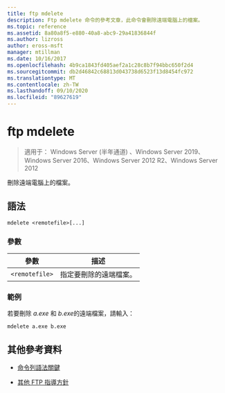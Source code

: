```yaml
---
title: ftp mdelete
description: Ftp mdelete 命令的參考文章，此命令會刪除遠端電腦上的檔案。
ms.topic: reference
ms.assetid: 8a80a8f5-e880-40a8-abc9-29a41836844f
ms.author: lizross
author: eross-msft
manager: mtillman
ms.date: 10/16/2017
ms.openlocfilehash: 4b9ca1843fd405aef2a1c28c8b7f94bbc650f2d4
ms.sourcegitcommit: db2d46842c68813d043738d6523f13d8454fc972
ms.translationtype: MT
ms.contentlocale: zh-TW
ms.lasthandoff: 09/10/2020
ms.locfileid: "89627619"
---
```

# <a name="ftp-mdelete"></a>ftp mdelete

> 適用于： Windows Server (半年通道) 、Windows Server 2019、Windows Server 2016、Windows Server 2012 R2、Windows Server 2012

刪除遠端電腦上的檔案。

## <a name="syntax"></a>語法
```
mdelete <remotefile>[...]
```

### <a name="parameters"></a>參數

| 參數 | 描述 |
| --------- | ----------- |
| `<remotefile>` | 指定要刪除的遠端檔案。 |

### <a name="examples"></a>範例

若要刪除 *a.exe* 和 *b.exe*的遠端檔案，請輸入：

```
mdelete a.exe b.exe
```

## <a name="additional-references"></a>其他參考資料

- [命令列語法關鍵](command-line-syntax-key.md)

- [其他 FTP 指導方針](/previous-versions/orphan-topics/ws.10/cc756013(v=ws.10))
